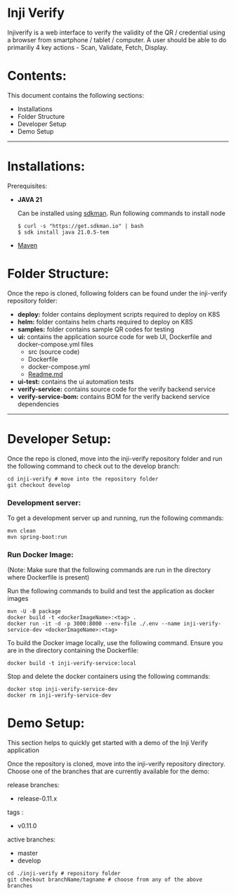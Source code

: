 # Inji Verify

Injiverify is a web interface to verify the validity of the QR / credential using a browser from smartphone / tablet / computer. A user should be able to do primariliy 4 key actions - Scan, Validate, Fetch, Display.

# Contents:

This document contains the following sections:

- Installations
- Folder Structure
- Developer Setup
- Demo Setup

---

# Installations:

Prerequisites:

- **JAVA 21**

  Can be installed using [sdkman](https://sdkman.io/). Run following commands to install node

  ```shell
  $ curl -s "https://get.sdkman.io" | bash
  $ sdk install java 21.0.5-tem
  ```
- [Maven](https://maven.apache.org/install.html) 

# Folder Structure:

Once the repo is cloned, following folders can be found under the inji-verify repository folder:

- **deploy:** folder contains deployment scripts required to deploy on K8S
- **helm:** folder contains helm charts required to deploy on K8S
- **samples:** folder contains sample QR codes for testing
- **ui:** contains the application source code for web UI, Dockerfile and docker-compose.yml files
  - src (source code)
  - Dockerfile
  - docker-compose.yml
  - [Readme.md](./verify-ui/README.md)
- **ui-test:** contains the ui automation tests
- **verify-service:** contains source code for the verify backend service
- **verify-service-bom:** contains BOM for the verify backend service dependencies

---

# Developer Setup:

Once the repo is cloned, move into the inji-verify repository folder and run the following command to check out to the develop branch:

```shell
cd inji-verify # move into the repository folder
git checkout develop
```

### Development server:

To get a development server up and running, run the following commands:

```shell
mvn clean
mvn spring-boot:run
```

### Run Docker Image:

(Note: Make sure that the following commands are run in the directory where Dockerfile is present)

Run the following commands to build and test the application as docker images

```shell
mvn -U -B package
docker build -t <dockerImageName>:<tag> .
docker run -it -d -p 3000:8000 --env-file ./.env --name inji-verify-service-dev <dockerImageName>:<tag>
```

To build the Docker image locally, use the following command. Ensure you are in the directory containing the Dockerfile:

```shell
docker build -t inji-verify-service:local
```

Stop and delete the docker containers using the following commands:

```shell
docker stop inji-verify-service-dev
docker rm inji-verify-service-dev
```

# Demo Setup:

This section helps to quickly get started with a demo of the Inji Verify application

Once the repository is cloned, move into the inji-verify repository directory.
Choose one of the branches that are currently available for the demo:

release branches:
- release-0.11.x

tags : 
- v0.11.0

active branches:
- master
- develop

```shell
cd ./inji-verify # repository folder
git checkout branchName/tagname # choose from any of the above branches
```
